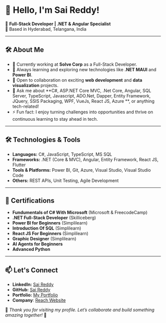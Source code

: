 # 👋 Hello, I'm Sai Reddy! 

🎯 **Full-Stack Developer | .NET & Angular Specialist**  
📍 Based in Hyderabad, Telangana, India 

---
## 🛠️ About Me
- 🔭 Currently working at **Solve Corp** as a Full-Stack Developer.
- 🌱 Always learning and exploring new technologies like **.NET MAUI** and **Power BI**.
- 👯 Open to collaboration on exciting **web development** and **data visualization** projects.
- 💬 Ask me about **C#, ASP.NET Core MVC, .Net Core, Angular, SQL Server, TypeScript, Javascript, ADO.Net, Dapper, Entity Framework, JQuery, SSIS Packaging, WPF, VueJs, React JS, Azure **, or anything tech-related!
- ⚡ Fun fact: I enjoy turning challenges into opportunities and thrive on continuous learning to stay ahead in tech.

---

## 🛠️ Technologies & Tools
- **Languages:** C#, JavaScript, TypeScript, MS SQL
- **Frameworks:** .NET (Core & MVC), Angular, Entity Framework, React JS, Flutter
- **Tools & Platforms:** Power BI, Git, Azure, Visual Studio, Visual Studio Code
- **Others:** REST APIs, Unit Testing, Agile Development

---


## 🏅 Certifications
- **Fundumentals of C# With Microsoft** (Microsoft & FreecodeCamp)  
- **.NET Full-Stack Developer** (Skilliceberg)
- **Power BI for Beginners** (Simplilearn)  
- **Introduction Of SQL** (Simplilearn)
- **React JS For Beginners** (Simplilearn)
- **Graphic Designer** (Simplilearn)
- **AI Agents for Beginners**
- **Advanced Python** 
  


---

## 📫 Let's Connect
- **LinkedIn:** [Sai Reddy](www.linkedin.com/in/saireddy-dotnetfs)
- **GitHub:** [Sai Reddy](https://github.com/SaiReddyA)
- **Portfolio:** [My Portfolio](https://saireddysr.netlify.app/)  
- **Company**: [Reach Website](https://sr-proskillbridge.netlify.app/)  
 

🌟 *Thank you for visiting my profile. Let’s collaborate and build something amazing together!* 🚀

